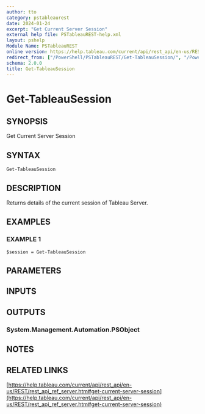 ```yaml
---
author: tto
category: pstableaurest
date: 2024-01-24
excerpt: "Get Current Server Session"
external help file: PSTableauREST-help.xml
layout: pshelp
Module Name: PSTableauREST
online version: https://help.tableau.com/current/api/rest_api/en-us/REST/rest_api_ref_server.htm#get-current-server-session
redirect_from: ["/PowerShell/PSTableauREST/Get-TableauSession/", "/PowerShell/PSTableauREST/get-tableausession/", "/PowerShell/get-tableausession/"]
schema: 2.0.0
title: Get-TableauSession
---
```


# Get-TableauSession

## SYNOPSIS
Get Current Server Session

## SYNTAX

```
Get-TableauSession
```

## DESCRIPTION
Returns details of the current session of Tableau Server.

## EXAMPLES

### EXAMPLE 1
```
$session = Get-TableauSession
```

## PARAMETERS

## INPUTS

## OUTPUTS

### System.Management.Automation.PSObject
## NOTES

## RELATED LINKS

[https://help.tableau.com/current/api/rest_api/en-us/REST/rest_api_ref_server.htm#get-current-server-session](https://help.tableau.com/current/api/rest_api/en-us/REST/rest_api_ref_server.htm#get-current-server-session)

